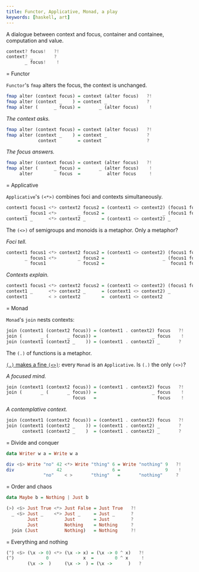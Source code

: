 ```yaml
---
title: Functor, Applicative, Monad, a play
keywords: [haskell, art]
---
```


A dialogue between context and focus, container and containee,
computation and value.

```haskell
context? focus!   ?!
context? _        ?
       _ focus!    !
```

= Functor

`Functor`'s `fmap` alters the focus, the context is unchanged.

```haskell
fmap alter (context focus) = context (alter focus)   ?!
fmap alter (context _    ) = context _               ?
fmap alter (      _ focus) =       _ (alter focus)    !
```

*The context asks.*

```haskell
fmap alter (context focus) = context (alter focus)   ?!
fmap alter (context _    ) = context _               ?
            context        = context                 ?
```

*The focus answers.*

```haskell
fmap alter (context focus) = context (alter focus)   ?!
fmap alter (      _ focus) =       _ (alter focus)    !
     alter          focus  =          alter focus     !
```

= Applicative

`Applicative`'s `(<*>)` combines foci and contexts simultaneously.

```haskell
context1 focus1 <*> context2 focus2 = (context1 <> context2) (focus1 focus2)   ?!
       _ focus1 <*>        _ focus2 =                      _ (focus1 focus2)    !
context1 _      <*> context2 _      = (context1 <> context2) _                 ?
```

The `(<>)` of semigroups and monoids is a metaphor.
Only a metaphor?

*Foci tell.*

```haskell
context1 focus1 <*> context2 focus2 = (context1 <> context2) (focus1 focus2)   ?!
       _ focus1 <*>        _ focus2 =                      _ (focus1 focus2)    !
         focus1              focus2 =                         focus1 focus2     !
```

*Contexts explain.*

```haskell
context1 focus1 <*> context2 focus2 = (context1 <> context2) (focus1 focus2)   ?!
context1 _      <*> context2 _      = (context1 <> context2) _                 ?
context1        < > context2        =  context1 <> context2                    ?
```

= Monad

`Monad`'s `join` nests contexts:

```haskell
join (context1 (context2 focus)) = (context1 . context2) focus   ?!
join (       _ (       _ focus)) =                     _ focus    !
join (context1 (context2 _    )) = (context1 . context2) _       ?
```

The `(.)` of functions is a metaphor.

[`(.)` makes a fine
`(<>)`](https://hackage.haskell.org/package/base-4.12.0.0/docs/Data-Semigroup.html#t:Endo):
every `Monad` is an `Applicative`.
Is `(.)` the only `(<>)`?

*A focused mind.*

```haskell
join (context1 (context2 focus)) = (context1 . context2) focus   ?!
join (       _ (       _ focus)) =                     _ focus    !
                         focus   =                       focus    !
```

*A contemplative context.*

```haskell
join (context1 (context2 focus)) = (context1 . context2) focus   ?!
join (context1 (context2 _    )) = (context1 . context2) _       ?
      context1 (context2 _    )  = (context1 . context2) _       ?
```

= Divide and conquer

```haskell
data Writer w a = Write w a

div <$> Write "no" 42 <*> Write "thing" 6 = Write "nothing" 9   ?!
div                42                   6 =                 9    !
              "no"    < >       "thing"   =       "nothing"     ?
```

= Order and chaos

```haskell
data Maybe b = Nothing | Just b

(>) <$> Just True <*> Just False = Just True   ?!
  _ <$> Just _    <*> Just _     = Just _      ?
        Just          Just       = Just        ?
        Just          Nothing    = Nothing     ?
  join (Just          Nothing)   = Nothing     ?!
```

= Everything and nothing

```haskell
(^) <$> (\x -> 0) <*> (\x -> x) = (\x -> 0 ^ x)   ?!
(^)            0             x  =        0 ^ x     !
        (\x ->  )     (\x ->  ) = (\x ->      )   ?
```
